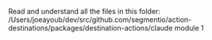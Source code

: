 Read and understand all the files in this folder: /Users/joeayoub/dev/src/github.com/segmentio/action-destinations/packages/destination-actions/claude module 1
